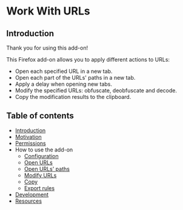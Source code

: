 # Work With URLs

<a name=introduction></a>
## Introduction

Thank you for using this add-on!

This Firefox add-on allows you to apply different actions to URLs:

- Open each specified URL in a new tab.
- Open each part of the URLs' paths in a new tab.
- Apply a delay when opening new tabs.
- Modify the specified URLs: obfuscate, deobfuscate and decode.
- Copy the modification results to the clipboard.

## Table of contents

- [Introduction](#introduction)
- [Motivation](motivation/motivation.md)
- [Permissions](permissions/permissions.md)
- How to use the add-on
  - [Configuration](how-to-use/configuration.md)
  - [Open URLs](how-to-use/open-urls.md)
  - [Open URLs' paths](how-to-use/open-paths.md)
  - [Modify URLs](how-to-use/modify-urls.md)
  - [Copy](how-to-use/copy.md)
  - [Export rules](how-to-use/export-rules.md)
- [Development](development/development.md)
- [Resources](resources/resources.md)
